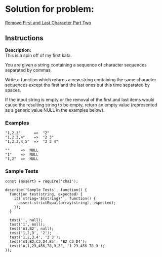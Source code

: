 # Solution for problem:

[ Remove First and Last Character Part Two](https://www.codewars.com/kata/570597e258b58f6edc00230d)

## Instructions

**Description:**  
This is a spin off of my first kata.

You are given a string containing a sequence of character sequences separated by commas.

Write a function which returns a new string containing the same character sequences except the first and the last ones but this time separated by spaces.

If the input string is empty or the removal of the first and last items would cause the resulting string to be empty, return an empty value (represented as a generic value NULL in the examples below).

### Examples

```plaintext
"1,2,3"      =>  "2"
"1,2,3,4"    =>  "2 3"
"1,2,3,4,5"  =>  "2 3 4"

""     =>  NULL
"1"    =>  NULL
"1,2"  =>  NULL
```

### Sample Tests

```plaintext
const {assert} = require('chai');

describe('Sample Tests', function() {
  function test(string, expected) {
    it(`string='${string}'`, function() {
      assert.strictEqual(array(string), expected);
    });
  }

  test('', null);
  test('1', null);
  test('A1,B2', null);
  test('1,2,3', '2');
  test('1,2,3,4', '2 3');
  test('A1,B2,C3,D4,E5', 'B2 C3 D4');
  test('A,1,23,456,78,9,Z', '1 23 456 78 9');
});
```
